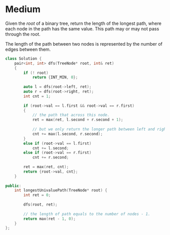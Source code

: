 # Medium

Given the $root$ of a binary tree, return the length of the longest path, where each node in the path has the same value. This path may or may not pass through the root.

The length of the path between two nodes is represented by the number of edges between them.

```cpp
class Solution {
    pair<int, int> dfs(TreeNode* root, int& ret)
    {
        if (! root)
            return {INT_MIN, 0};
        
        auto l = dfs(root->left, ret);
        auto r = dfs(root->right, ret);
        int cnt = 1;
        
        if (root->val == l.first && root->val == r.first)
        {
            // the path that across this node.
            ret = max(ret, l.second + r.second + 1);
            
            // but we only return the longer path between left and right subtrees.
            cnt += max(l.second, r.second);
        }
        else if (root->val == l.first)
            cnt += l.second;
        else if (root->val == r.first)
            cnt += r.second;
        
        ret = max(ret, cnt);
        return {root->val, cnt};
    }
    
public:
    int longestUnivaluePath(TreeNode* root) {
        int ret = 0;
        
        dfs(root, ret);
        
        // the length of path equals to the number of nodes - 1.
        return max(ret - 1, 0);
    }
};
```
